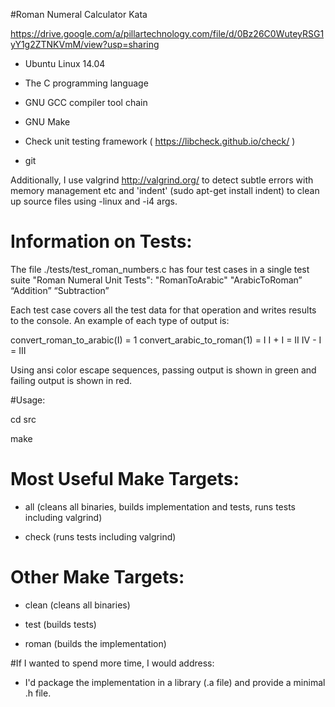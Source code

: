 #Roman Numeral Calculator Kata  

https://drive.google.com/a/pillartechnology.com/file/d/0Bz26C0WuteyRSG1yY1g2ZTNKVmM/view?usp=sharing  

- Ubuntu Linux 14.04

- The C programming language

- GNU GCC compiler tool chain

- GNU Make

- Check unit testing framework ( https://libcheck.github.io/check/ )

- git

Additionally, I use valgrind http://valgrind.org/ to detect subtle errors with memory management etc
and 'indent' (sudo apt-get install indent) to clean up source files using -linux and -i4 args.

# Information on Tests:

The file ./tests/test_roman_numbers.c has four test cases in a single test suite "Roman Numeral Unit Tests":
"RomanToArabic"
"ArabicToRoman”
“Addition”
“Subtraction”

Each test case covers all the test data for that operation and writes results to the console.
An example of each type of output is:

convert_roman_to_arabic(I) = 1
convert_arabic_to_roman(1) = I
I + I = II
IV - I = III

Using ansi color escape sequences, passing output is shown in green and failing output is shown in red.

#Usage:

cd src

make


# Most Useful Make Targets:

- all (cleans all binaries, builds implementation and tests, runs tests including valgrind)

- check (runs tests including valgrind)

# Other Make Targets:

- clean (cleans all binaries)

- test (builds tests)

- roman (builds the implementation)


#If I wanted to spend more time, I would address:

- I'd package the implementation in a library (.a file) and provide a minimal .h file.

